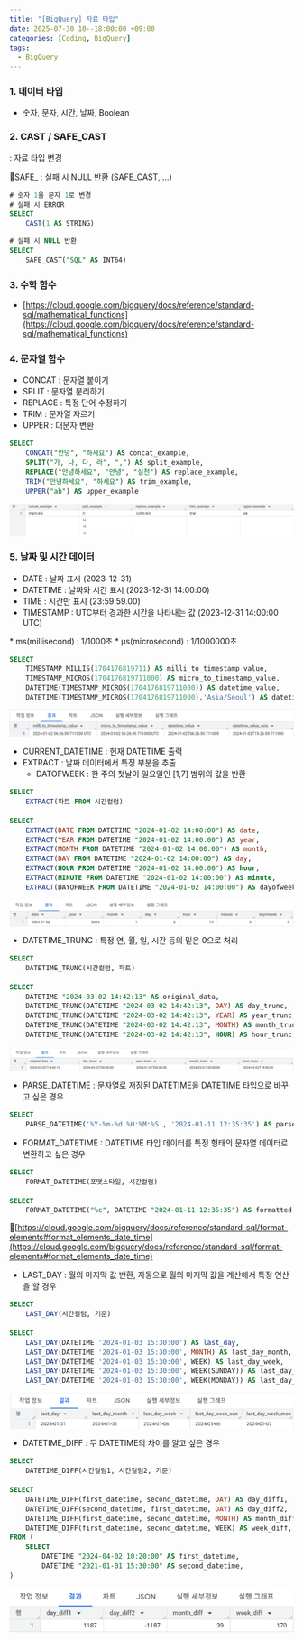 ```yaml
---
title: "[BigQuery] 자료 타입"
date: 2025-07-30 10--18:00:00 +09:00
categories: [Coding, BigQuery]
tags:
  - BigQuery
---
```


### 1. 데이터 타입

- 숫자, 문자, 시간, 날짜, Boolean

### 2. CAST / SAFE_CAST

: 자료 타입 변경

📍SAFE_ : 실패 시 NULL 반환 (SAFE_CAST, …)

```sql
# 숫자 1을 문자 1로 변경
# 실패 시 ERROR
SELECT
	CAST(1 AS STRING)
```

```sql
# 실패 시 NULL 반환
SELECT
	SAFE_CAST("SQL" AS INT64)
```

### 3. 수학 함수

- [https://cloud.google.com/bigquery/docs/reference/standard-sql/mathematical_functions](https://cloud.google.com/bigquery/docs/reference/standard-sql/mathematical_functions)

### 4. 문자열 함수

- CONCAT : 문자열 붙이기
- SPLIT : 문자열 분리하기
- REPLACE : 특정 단어 수정하기
- TRIM : 문자열 자르기
- UPPER : 대문자 변환

```sql
SELECT
	CONCAT("안녕", "하세요") AS concat_example,
	SPLIT("가, 나, 다, 라", ",") AS split_example,
	REPLACE("안녕하세요", "안녕", "실천") AS replace_example,
	TRIM("안녕하세요", "하세요") AS trim_example,
	UPPER("ab") AS upper_example
```

<img src="/assets/img/Coding/BigQuery/자료 타입/image.png" align="center" alt="TYPE1">

### 5. 날짜 및 시간 데이터

- DATE : 날짜 표시 (2023-12-31)
- DATETIME : 날짜와 시간 표시 (2023-12-31 14:00:00)
- TIME : 시간만 표시 (23:59:59.00)
- TIMESTAMP : UTC부터 경과한 시간을 나타내는 값 (2023-12-31 14:00:00 UTC)

\* ms(millisecond) : 1/1000초
\* μs(microsecond) : 1/1000000초

```sql
SELECT
	TIMESTAMP_MILLIS(1704176819711) AS milli_to_timestamp_value,
	TIMESTAMP_MICROS(1704176819711000) AS micro_to_timestamp_value,
	DATETIME(TIMESTAMP_MICROS(1704176819711000)) AS datetime_value,
	DATETIME(TIMESTAMP_MICROS(1704176819711000),'Asia/Seoul') AS datetime_value_asia;
```

<img src="/assets/img/Coding/BigQuery/자료 타입/image 1.png" align="center" alt="TYPE2">

- CURRENT_DATETIME : 현재 DATETIME 출력
- EXTRACT : 날짜 데이터에서 특정 부분을 추출
    - DATOFWEEK : 한 주의 첫날이 일요일인 [1,7] 범위의 값을 반환

```sql
SELECT
	EXTRACT(파트 FROM 시간컬럼)

SELECT
	EXTRACT(DATE FROM DATETIME "2024-01-02 14:00:00") AS date,
	EXTRACT(YEAR FROM DATETIME "2024-01-02 14:00:00") AS year,
	EXTRACT(MONTH FROM DATETIME "2024-01-02 14:00:00") AS month,
	EXTRACT(DAY FROM DATETIME "2024-01-02 14:00:00") AS day,
	EXTRACT(HOUR FROM DATETIME "2024-01-02 14:00:00") AS hour,
	EXTRACT(MINUTE FROM DATETIME "2024-01-02 14:00:00") AS minute,
	EXTRACT(DAYOFWEEK FROM DATETIME "2024-01-02 14:00:00") AS dayofweek
```

<img src="/assets/img/Coding/BigQuery/자료 타입/image 2.png" align="center" alt="TYPE3">

- DATETIME_TRUNC :  특정 연, 월, 일, 시간 등의 밑은 0으로 처리

```sql
SELECT
	DATETIME_TRUNC(시간컬럼, 파트)

SELECT
	DATETIME "2024-03-02 14:42:13" AS original_data,
	DATETIME_TRUNC(DATETIME "2024-03-02 14:42:13", DAY) AS day_trunc,
	DATETIME_TRUNC(DATETIME "2024-03-02 14:42:13", YEAR) AS year_trunc,
	DATETIME_TRUNC(DATETIME "2024-03-02 14:42:13", MONTH) AS month_trunc,
	DATETIME_TRUNC(DATETIME "2024-03-02 14:42:13", HOUR) AS hour_trunc;
```
<img src="/assets/img/Coding/BigQuery/자료 타입/image 3.png" align="center" alt="TYPE4">

- PARSE_DATETIME : 문자열로 저장된 DATETIME을 DATETIME 타입으로 바꾸고 싶은 경우

```sql
SELECT
	PARSE_DATETIME('%Y-%m-%d %H:%M:%S', '2024-01-11 12:35:35') AS parse_datetime;
```

- FORMAT_DATETIME : DATETIME 타입 데이터를 특정 형태의 문자열 데이터로 변환하고 싶은 경우

```sql
SELECT
	FORMAT_DATETIME(포맷스타일, 시간컬럼)

SELECT
	FORMAT_DATETIME("%c", DATETIME "2024-01-11 12:35:35") AS formatted;
```

📍[https://cloud.google.com/bigquery/docs/reference/standard-sql/format-elements#format_elements_date_time](https://cloud.google.com/bigquery/docs/reference/standard-sql/format-elements#format_elements_date_time)

- LAST_DAY : 월의 마지막 값 반환, 자동으로 월의 마지막 값을 계산해서 특정 연산을 할 경우

```sql
SELECT
	LAST_DAY(시간컬럼, 기준)

SELECT
	LAST_DAY(DATETIME '2024-01-03 15:30:00') AS last_day,
	LAST_DAY(DATETIME '2024-01-03 15:30:00', MONTH) AS last_day_month,
	LAST_DAY(DATETIME '2024-01-03 15:30:00', WEEK) AS last_day_week,
	LAST_DAY(DATETIME '2024-01-03 15:30:00', WEEK(SUNDAY)) AS last_day_week_sun,
	LAST_DAY(DATETIME '2024-01-03 15:30:00', WEEK(MONDAY)) AS last_day_week_mon
```

<img src="/assets/img/Coding/BigQuery/자료 타입/image 4.png" align="center" alt="TYPE5">

- DATETIME_DIFF : 두 DATETIME의 차이를 알고 싶은 경우

```sql
SELECT
	DATETIME_DIFF(시간컬럼1, 시간컬럼2, 기준)

SELECT
	DATETIME_DIFF(first_datetime, second_datetime, DAY) AS day_diff1,
	DATETIME_DIFF(second_datetime, first_datetime, DAY) AS day_diff2,
	DATETIME_DIFF(first_datetime, second_datetime, MONTH) AS month_diff,
	DATETIME_DIFF(first_datetime, second_datetime, WEEK) AS week_diff,
FROM (
	SELECT
		DATETIME "2024-04-02 10:20:00" AS first_datetime,
		DATETIME "2021-01-01 15:30:00" AS second_datetime,
)
```

<img src="/assets/img/Coding/BigQuery/자료 타입/image 5.png" align="center" alt="TYPE6">